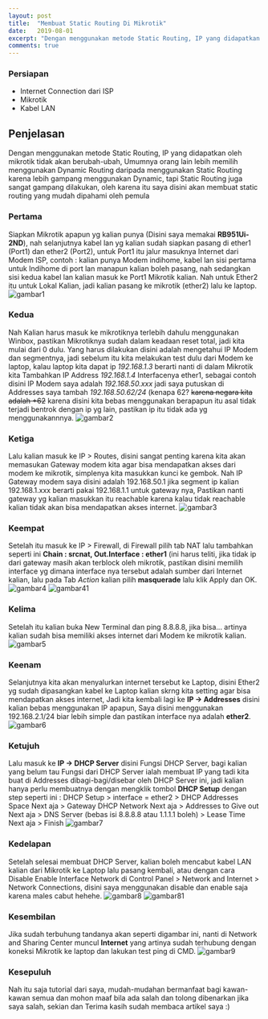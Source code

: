 ```yaml
---
layout: post
title:  "Membuat Static Routing Di Mikrotik"
date:   2019-08-01
excerpt: "Dengan menggunakan metode Static Routing, IP yang didapatkan oleh mikrotik tidak akan berubah-ubah"
comments: true
---
```


### Persiapan
- Internet Connection dari ISP
- Mikrotik
- Kabel LAN

## Penjelasan
Dengan menggunakan metode Static Routing, IP yang didapatkan oleh mikrotik tidak akan berubah-ubah, Umumnya orang lain lebih memilih menggunakan Dynamic Routing daripada menggunakan Static Routing karena lebih gampang menggunakan Dynamic, tapi Static Routing juga sangat gampang dilakukan, oleh karena itu saya disini akan membuat static routing yang mudah dipahami oleh pemula

### Pertama
Siapkan Mikrotik apapun yg kalian punya (Disini saya memakai **RB951Ui-2ND**), nah selanjutnya kabel lan yg kalian sudah siapkan pasang di ether1 (Port1) dan ether2 (Port2), untuk Port1 itu jalur masuknya Internet dari Modem ISP, contoh : kalian punya Modem indihome, kabel lan sisi pertama untuk Indihome di port lan manapun kalian boleh pasang, nah sedangkan sisi kedua kabel lan kalian masuk ke Port1 Mikrotik kalian. Nah untuk Ether2 itu untuk Lokal Kalian, jadi kalian pasang ke mikrotik (ether2) lalu ke laptop.
![gambar1](https://cdn.discordapp.com/attachments/408950289962369025/606289857442217994/IMG_2275.JPG)

### Kedua
Nah Kalian harus masuk ke mikrotiknya terlebih dahulu menggunakan Winbox, pastikan Mikrotiknya sudah dalam keadaan reset total, jadi kita mulai dari 0 dulu. Yang harus dilakukan disini adalah mengetahui IP Modem dan segmentnya, jadi sebelum itu kita melakukan test dulu dari Modem ke laptop, kalau laptop kita dapat ip _192.168.1.3_ berarti nanti di dalam Mikrotik kita Tambahkan IP Address _192.168.1.4_ Interfacenya ether1, sebagai contoh disini IP Modem saya adalah *192.168.50.xxx* jadi saya putuskan di Addresses saya tambah *192.168.50.62/24* (kenapa 62? ~~karena negara kita adalah +62~~ karena disini kita bebas menggunakan berapapun itu asal tidak terjadi bentrok dengan ip yg lain, pastikan ip itu tidak ada yg menggunakannnya.
![gambar2](https://cdn.discordapp.com/attachments/408950289962369025/606302918194495501/Screenshot_96.png)

### Ketiga
Lalu kalian masuk ke IP > Routes, disini sangat penting karena kita akan memasukan Gateway modem kita agar bisa mendapatkan akses dari modem ke mikrotik, simplenya kita masukkan kunci ke gembok. Nah IP Gateway modem saya disini adalah 192.168.50.1 jika segment ip kalian 192.168.1.xxx berarti pakai 192.168.1.1 untuk gateway nya, Pastikan nanti gateway yg kalian masukkan itu reachable karena kalau tidak reachable kalian tidak akan bisa mendapatkan akses internet.
![gambar3](https://cdn.discordapp.com/attachments/408950289962369025/606302919658307606/Screenshot_97.png)

### Keempat
Setelah itu masuk ke IP > Firewall, di Firewall pilih tab NAT lalu tambahkan seperti ini **Chain : srcnat, Out.Interface : ether1** (ini harus teliti, jika tidak ip dari gateway masih akan terblock oleh mikrotik, pastikan disini memilih interface yg dimana interface nya tersebut adalah sumber dari Internet kalian, lalu pada Tab *Action* kalian pilih **masquerade** lalu klik Apply dan OK.
![gambar4](https://cdn.discordapp.com/attachments/408950289962369025/606302925500710912/Screenshot_98.png)
![gambar41](https://cdn.discordapp.com/attachments/408950289962369025/606302930462572564/Screenshot_99.png)

### Kelima
Setelah itu kalian buka New Terminal dan ping 8.8.8.8, jika bisa... artinya kalian sudah bisa memiliki akses internet dari Modem ke mikrotik kalian.
![gambar5](https://cdn.discordapp.com/attachments/408950289962369025/606302935516839947/Screenshot_100.png)

### Keenam
Selanjutnya kita akan menyalurkan internet tersebut ke Laptop, disini Ether2 yg sudah dipasangkan kabel ke Laptop kalian skrng kita setting agar bisa mendapatkan akses internet, Jadi kita kembali lagi ke **IP -> Addresses** disini kalian bebas menggunakan IP apapun, Saya disini menggunakan 192.168.2.1/24 biar lebih simple dan pastikan interface nya adalah **ether2**.
![gambar6](https://cdn.discordapp.com/attachments/408950289962369025/606302940096888872/Screenshot_101.png)

### Ketujuh
Lalu masuk ke **IP -> DHCP Server** disini Fungsi DHCP Server, bagi kalian yang belum tau Fungsi dari DHCP Server ialah membuat IP yang tadi kita buat di Addresses dibagi-bagi/disebar oleh DHCP Server ini, jadi kalian hanya perlu membuatnya dengan mengklik tombol **DHCP Setup** dengan step seperti ini : 
DHCP Setup > interface = ether2 > DHCP Addresses Space Next aja > Gateway DHCP Network Next aja > Addresses to Give out Next aja > DNS Server (bebas isi 8.8.8.8 atau 1.1.1.1 boleh) > Lease Time Next aja > Finish
![gambar7](https://cdn.discordapp.com/attachments/408950289962369025/606302945071464449/Screenshot_102.png)

### Kedelapan
Setelah selesai membuat DHCP Server, kalian boleh mencabut kabel LAN kalian dari Mikrotik ke Laptop lalu pasang kembali, atau dengan cara Disable Enable Interface Network di Control Panel > Network and Internet > Network Connections, disini saya menggunakan disable dan enable saja karena males cabut hehehe.
![gambar8](https://cdn.discordapp.com/attachments/408950289962369025/606302950712934420/Screenshot_103.png)
![gambar81](https://cdn.discordapp.com/attachments/408950289962369025/606302956597280769/Screenshot_104.png)

### Kesembilan
Jika sudah terbuhung tandanya akan seperti digambar ini, nanti di Network and Sharing Center muncul **Internet** yang artinya sudah terhubung dengan koneksi Mikrotik ke laptop dan lakukan test ping di CMD.
![gambar9](https://cdn.discordapp.com/attachments/408950289962369025/606302960816881664/Screenshot_105.png)

### Kesepuluh
Nah itu saja tutorial dari saya, mudah-mudahan bermanfaat bagi kawan-kawan semua dan mohon maaf bila ada salah dan tolong dibenarkan jika saya salah, sekian dan Terima kasih sudah membaca artikel saya :)
